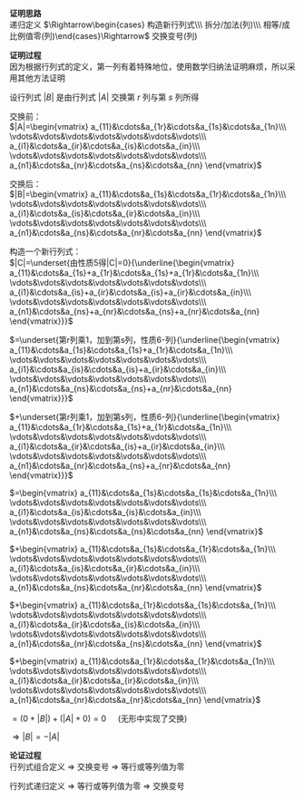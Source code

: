 **证明思路**  
递归定义 $\Rightarrow\begin{cases}  
构造新行列式\\\  
拆分/加法(列)\\\  
相等/成比例值零(列)\end{cases}\Rightarrow$ 交换变号(列)  
  
**证明过程**  
因为根据行列式的定义，第一列有着特殊地位，使用数学归纳法证明麻烦，所以采用其他方法证明  
  
设行列式 $|B|$ 是由行列式 $|A|$ 交换第 $r$ 列与第 $s$ 列所得  
  
交换前：  
$|A|=\begin{vmatrix}  
a_{11}&\cdots&a_{1r}&\cdots&a_{1s}&\cdots&a_{1n}\\\  
\vdots&\vdots&\vdots&\vdots&\vdots&\vdots&\vdots\\\  
a_{i1}&\cdots&a_{ir}&\cdots&a_{is}&\cdots&a_{in}\\\  
\vdots&\vdots&\vdots&\vdots&\vdots&\vdots&\vdots\\\  
a_{n1}&\cdots&a_{nr}&\cdots&a_{ns}&\cdots&a_{nn}  
\end{vmatrix}$  
  
交换后：  
$|B|=\begin{vmatrix}  
a_{11}&\cdots&a_{1s}&\cdots&a_{1r}&\cdots&a_{1n}\\\  
\vdots&\vdots&\vdots&\vdots&\vdots&\vdots&\vdots\\\  
a_{i1}&\cdots&a_{is}&\cdots&a_{ir}&\cdots&a_{in}\\\  
\vdots&\vdots&\vdots&\vdots&\vdots&\vdots&\vdots\\\  
a_{n1}&\cdots&a_{ns}&\cdots&a_{nr}&\cdots&a_{nn}  
\end{vmatrix}$  
  
构造一个新行列式：  
$|C|=\underset{由性质5得|C|=0}{\underline{\begin{vmatrix}  
a_{11}&\cdots&a_{1s}+a_{1r}&\cdots&a_{1s}+a_{1r}&\cdots&a_{1n}\\\  
\vdots&\vdots&\vdots&\vdots&\vdots&\vdots&\vdots\\\  
a_{i1}&\cdots&a_{is}+a_{ir}&\cdots&a_{is}+a_{ir}&\cdots&a_{in}\\\  
\vdots&\vdots&\vdots&\vdots&\vdots&\vdots&\vdots\\\  
a_{n1}&\cdots&a_{ns}+a_{nr}&\cdots&a_{ns}+a_{nr}&\cdots&a_{nn}  
\end{vmatrix}}}$  
  
$=\underset{第r列乘1，加到第s列，性质6-列}{\underline{\begin{vmatrix}  
a_{11}&\cdots&a_{1s}&\cdots&a_{1s}+a_{1r}&\cdots&a_{1n}\\\  
\vdots&\vdots&\vdots&\vdots&\vdots&\vdots&\vdots\\\  
a_{i1}&\cdots&a_{is}&\cdots&a_{is}+a_{ir}&\cdots&a_{in}\\\  
\vdots&\vdots&\vdots&\vdots&\vdots&\vdots&\vdots\\\  
a_{n1}&\cdots&a_{ns}&\cdots&a_{ns}+a_{nr}&\cdots&a_{nn}  
\end{vmatrix}}}$  
  
$+\underset{第r列乘1，加到第s列，性质6-列}{\underline{\begin{vmatrix}  
a_{11}&\cdots&a_{1r}&\cdots&a_{1s}+a_{1r}&\cdots&a_{1n}\\\  
\vdots&\vdots&\vdots&\vdots&\vdots&\vdots&\vdots\\\  
a_{i1}&\cdots&a_{ir}&\cdots&a_{is}+a_{ir}&\cdots&a_{in}\\\  
\vdots&\vdots&\vdots&\vdots&\vdots&\vdots&\vdots\\\  
a_{n1}&\cdots&a_{nr}&\cdots&a_{ns}+a_{nr}&\cdots&a_{nn}  
\end{vmatrix}}}$  
  
$=\begin{vmatrix}  
a_{11}&\cdots&a_{1s}&\cdots&a_{1s}&\cdots&a_{1n}\\\  
\vdots&\vdots&\vdots&\vdots&\vdots&\vdots&\vdots\\\  
a_{i1}&\cdots&a_{is}&\cdots&a_{is}&\cdots&a_{in}\\\  
\vdots&\vdots&\vdots&\vdots&\vdots&\vdots&\vdots\\\  
a_{n1}&\cdots&a_{ns}&\cdots&a_{ns}&\cdots&a_{nn}  
\end{vmatrix}$  
  
$+\begin{vmatrix}  
a_{11}&\cdots&a_{1s}&\cdots&a_{1r}&\cdots&a_{1n}\\\  
\vdots&\vdots&\vdots&\vdots&\vdots&\vdots&\vdots\\\  
a_{i1}&\cdots&a_{is}&\cdots&a_{ir}&\cdots&a_{in}\\\  
\vdots&\vdots&\vdots&\vdots&\vdots&\vdots&\vdots\\\  
a_{n1}&\cdots&a_{ns}&\cdots&a_{nr}&\cdots&a_{nn}  
\end{vmatrix}$  
  
$+\begin{vmatrix}  
a_{11}&\cdots&a_{1r}&\cdots&a_{1s}&\cdots&a_{1n}\\\  
\vdots&\vdots&\vdots&\vdots&\vdots&\vdots&\vdots\\\  
a_{i1}&\cdots&a_{ir}&\cdots&a_{is}&\cdots&a_{in}\\\  
\vdots&\vdots&\vdots&\vdots&\vdots&\vdots&\vdots\\\  
a_{n1}&\cdots&a_{nr}&\cdots&a_{ns}&\cdots&a_{nn}  
\end{vmatrix}$  
  
$+\begin{vmatrix}  
a_{11}&\cdots&a_{1r}&\cdots&a_{1r}&\cdots&a_{1n}\\\  
\vdots&\vdots&\vdots&\vdots&\vdots&\vdots&\vdots\\\  
a_{i1}&\cdots&a_{ir}&\cdots&a_{ir}&\cdots&a_{in}\\\  
\vdots&\vdots&\vdots&\vdots&\vdots&\vdots&\vdots\\\  
a_{n1}&\cdots&a_{nr}&\cdots&a_{nr}&\cdots&a_{nn}  
\end{vmatrix}$  
  
$=(0+|B|)+(|A|+0)=0\quad$ (无形中实现了交换)  
  
$\Rightarrow|B|=-|A|$  
  
**论证过程**  
行列式组合定义 $\Rightarrow$ 交换变号 $\Rightarrow$ 等行或等列值为零  
  
行列式递归定义 $\Rightarrow$ 等行或等列值为零 $\Rightarrow$ 交换变号  

